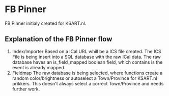 # FB Pinner
FB Pinner initialy created for KSART.nl.

## Explanation of the FB Pinner flow

1. Index/Importer
Based on a ICal URL whill be a ICS file created.
The ICS File is being insert into a SQL database with the raw ICal data.
The raw database haves an is_field_mapped boolean field,
which contains is the event is already mapped.
2. Fieldmap
The raw database is being selected, where functions create a random color/brightness
or autoselect a Town/Province for KSART.nl prikkers.
This doesn't always select a correct Town/Province and needs further work.